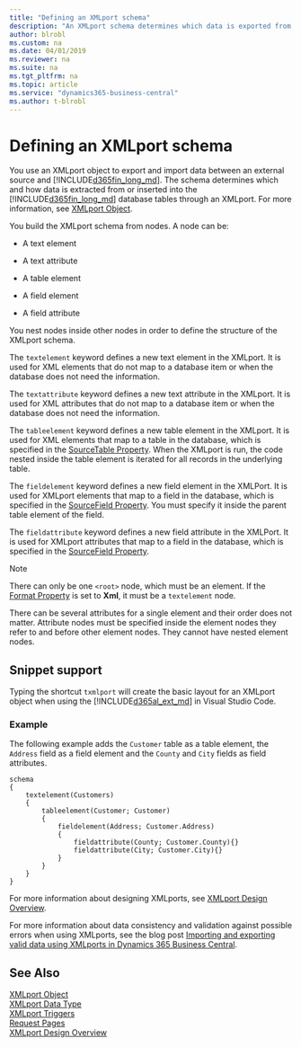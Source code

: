 ```yaml
---
title: "Defining an XMLport schema"
description: "An XMLport schema determines which data is exported from or imported to [!INCLUDE[d365fin_long_md](includes/d365fin_long_md.md)] database tables and the format and structure of the files used."
author: blrobl
ms.custom: na
ms.date: 04/01/2019
ms.reviewer: na
ms.suite: na
ms.tgt_pltfrm: na
ms.topic: article
ms.service: "dynamics365-business-central"
ms.author: t-blrobl
---
```



# Defining an XMLport schema
You use an XMLport object to export and import data between an external source and [!INCLUDE[d365fin_long_md](includes/d365fin_long_md.md)]. The schema determines which and how data is extracted from or inserted into the [!INCLUDE[d365fin_long_md](includes/d365fin_long_md.md)] database tables through an XMLport. For more information, see [XMLport Object](devenv-xmlport-object.md).

You build the XMLport schema from nodes. A node can be: 

- A text element

- A text attribute

- A table element

- A field element

- A field attribute

You nest nodes inside other nodes in order to define the structure of the XMLport schema.

The `textelement` keyword defines a new text element in the XMLport. It is used for XML elements that do not map to a database item or when the database does not need the information. 

The `textattribute` keyword defines a new text attribute in the XMLport. It is used for XML attributes that do not map to a database item or when the database does not need the information. 

The `tableelement` keyword defines a new table element in the XMLport. It is used for XML elements that map to a table in the database, which is specified in the [SourceTable Property](properties/devenv-sourcetable-property.md). When the XMLport is run, the code nested inside the table element is iterated for all records in the underlying table.

 The `fieldelement` keyword defines a new field element in the XMLPort. It is used for XMLport elements that map to a field in the database, which is specified in the [SourceField Property](properties/devenv-sourcefield-property.md). You must specify it inside the parent table element of the field. 

The `fieldattribute` keyword defines a new field attribute in the XMLPort. It is used for XMLport attributes that map to a field in the database, which is specified in the [SourceField Property](properties/devenv-sourcefield-property.md).

> [!NOTE]  
> There can only be one `<root>` node, which must be an element. If the [Format Property](properties/devenv-format-property.md) is set to **Xml**, it must be a `textelement` node.

There can be several attributes for a single element and their order does not matter. Attribute nodes must be specified inside the element nodes they refer to and before other element nodes. They cannot have nested element nodes.


## Snippet support
Typing the shortcut `txmlport` will create the basic layout for an XMLport object when using the [!INCLUDE[d365al_ext_md](../includes/d365al_ext_md.md)] in Visual Studio Code. 

### Example
The following example adds the `Customer` table as a table element, the `Address` field as a field element and the `County` and `City` fields as field attributes.

```
schema
{
    textelement(Customers)
    {
        tableelement(Customer; Customer)
        {
            fieldelement(Address; Customer.Address)
            {
                fieldattribute(County; Customer.County){}
                fieldattribute(City; Customer.City){}
            }
        }
    }
}
```

For more information about designing XMLports, see [XMLport Design Overview](devenv-xmlport-overview.md).

For more information about data consistency and validation against possible errors when using XMLports, see the blog post [Importing and exporting valid data using XMLports in Dynamics 365 Business Central](https://cloudblogs.microsoft.com/dynamics365/it/2019/05/22/importing-and-exporting-valid-data-using-xmlports-in-dynamics-365-business-central/).

## See Also
[XMLport Object](devenv-xmlport-object.md)  
[XMLport Data Type](methods-auto/xmlport/xmlport-data-type.md)  
[XMLport Triggers](triggers/devenv-xmlport-triggers.md)  
[Request Pages](devenv-request-pages.md)  
[XMLport Design Overview](devenv-xmlport-overview.md)
